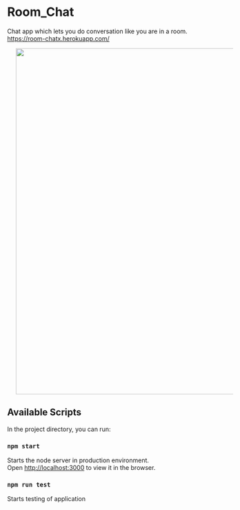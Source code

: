 # Room_Chat
Chat app which lets you do conversation like you are in a room.
https://room-chatx.herokuapp.com/

<p align="center">
  <img src="https://github.com/AwesomeChap/Room_Chat/blob/master/public/img/chat.PNG" width="800" hspace="20">
</p>

## Available Scripts

In the project directory, you can run:

### `npm start`

Starts the node server in production environment.<br>
Open [http://localhost:3000](http://localhost:3000) to view it in the browser.

### `npm run test`

Starts testing of application
